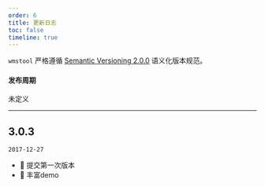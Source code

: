 ```yaml
---
order: 6
title: 更新日志
toc: false
timeline: true
---
```


`wmstool` 严格遵循 [Semantic Versioning 2.0.0](http://semver.org/lang/zh-CN/) 语义化版本规范。

#### 发布周期

未定义

---

## 3.0.3

`2017-12-27`

- 🐞 提交第一次版本
- 🐞 丰富demo

